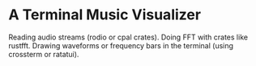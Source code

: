 # A Terminal Music Visualizer

Reading audio streams (rodio or cpal crates).
Doing FFT with crates like rustfft.
Drawing waveforms or frequency bars in the terminal (using crossterm or ratatui).
